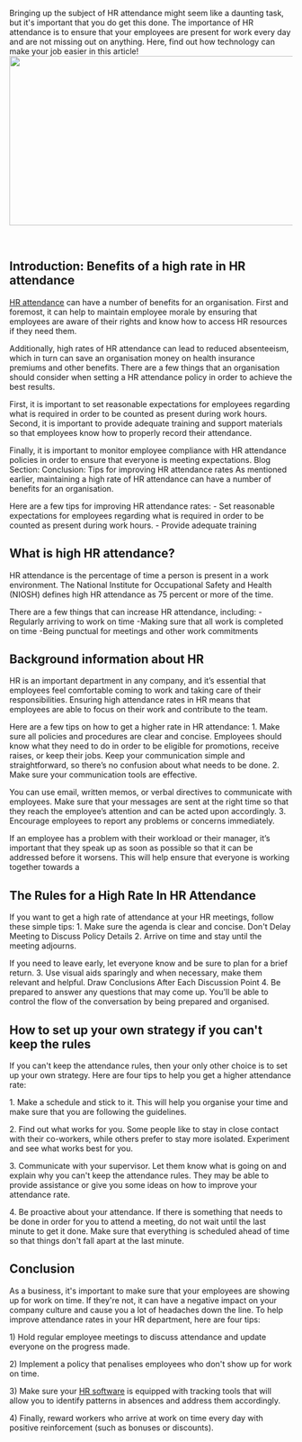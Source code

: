 <p dir="ltr">
    Bringing up the subject of HR attendance might seem like a daunting task,
    but it's important that you do get this done. The importance of HR
    attendance is to ensure that your employees are present for work every day
    and are not missing out on anything. Here, find out how technology can make
    your job easier in this article!
    <a href="https://solutiondots.com">
        <img
            src="https://lh5.googleusercontent.com/49Zt83S9hcrEQ5GDs83YJ0uwsMRsGkTu2hC6CqzHz5RRNi7B-lE2GMfub1hikTlzePa66EqMNXh4IGR2MYfhVbYFnVzQKzSwada6CC1ZHg2pfRU3F_Kq2a9x0wCUrNVpP_xnvxUVFiIgVaMsopXSUPA6pZFARSm5IAYxmMkZ7eItdu_frYwgGMNQrA"
            width="602"
            height="301"
        />
    </a>
</p>
<br/>
<h2 dir="ltr">
    Introduction: Benefits of a high rate in HR attendance
</h2>
<p dir="ltr">
    <a href="https://solutiondots.com/itimes/">HR attendance</a>
    can have a number of benefits for an organisation. First and foremost, it
    can help to maintain employee morale by ensuring that employees are aware
    of their rights and know how to access HR resources if they need them.
</p>
<p dir="ltr">
    Additionally, high rates of HR attendance can lead to reduced absenteeism,
    which in turn can save an organisation money on health insurance premiums
    and other benefits. There are a few things that an organisation should
    consider when setting a HR attendance policy in order to achieve the best
    results.
</p>
<p dir="ltr">
    First, it is important to set reasonable expectations for employees
    regarding what is required in order to be counted as present during work
    hours. Second, it is important to provide adequate training and support
    materials so that employees know how to properly record their attendance.
</p>
<p dir="ltr">
    Finally, it is important to monitor employee compliance with HR attendance
    policies in order to ensure that everyone is meeting expectations. Blog
    Section: Conclusion: Tips for improving HR attendance rates As mentioned
    earlier, maintaining a high rate of HR attendance can have a number of
    benefits for an organisation.
</p>
<p dir="ltr">
    Here are a few tips for improving HR attendance rates: - Set reasonable
    expectations for employees regarding what is required in order to be
    counted as present during work hours. - Provide adequate training
</p>
<h2 dir="ltr">
    What is high HR attendance?
</h2>
<p dir="ltr">
    HR attendance is the percentage of time a person is present in a work
    environment. The National Institute for Occupational Safety and Health
    (NIOSH) defines high HR attendance as 75 percent or more of the time.
</p>
<p dir="ltr">
    There are a few things that can increase HR attendance, including:
    -Regularly arriving to work on time -Making sure that all work is completed
    on time -Being punctual for meetings and other work commitments
</p>
<h2 dir="ltr">
    Background information about HR
</h2>
<p dir="ltr">
    HR is an important department in any company, and it’s essential that
    employees feel comfortable coming to work and taking care of their
    responsibilities. Ensuring high attendance rates in HR means that employees
    are able to focus on their work and contribute to the team.
</p>
<p dir="ltr">
    Here are a few tips on how to get a higher rate in HR attendance: 1. Make
    sure all policies and procedures are clear and concise. Employees should
    know what they need to do in order to be eligible for promotions, receive
    raises, or keep their jobs. Keep your communication simple and
    straightforward, so there’s no confusion about what needs to be done. 2.
    Make sure your communication tools are effective.
</p>
<p dir="ltr">
    You can use email, written memos, or verbal directives to communicate with
    employees. Make sure that your messages are sent at the right time so that
    they reach the employee’s attention and can be acted upon accordingly. 3.
    Encourage employees to report any problems or concerns immediately.
</p>
<p dir="ltr">
    If an employee has a problem with their workload or their manager, it’s
    important that they speak up as soon as possible so that it can be
    addressed before it worsens. This will help ensure that everyone is working
    together towards a
</p>
<h2 dir="ltr">
    The Rules for a High Rate In HR Attendance
</h2>
<p dir="ltr">
    If you want to get a high rate of attendance at your HR meetings, follow
    these simple tips: 1. Make sure the agenda is clear and concise. Don't
    Delay Meeting to Discuss Policy Details 2. Arrive on time and stay until
    the meeting adjourns.
</p>
<p dir="ltr">
    If you need to leave early, let everyone know and be sure to plan for a
    brief return. 3. Use visual aids sparingly and when necessary, make them
    relevant and helpful. Draw Conclusions After Each Discussion Point 4. Be
    prepared to answer any questions that may come up. You'll be able to
    control the flow of the conversation by being prepared and organised.
</p>
<h2 dir="ltr">
    How to set up your own strategy if you can't keep the rules
</h2>
<p dir="ltr">
    If you can't keep the attendance rules, then your only other choice is to
    set up your own strategy. Here are four tips to help you get a higher
    attendance rate:
</p>
<p dir="ltr">
    1. Make a schedule and stick to it. This will help you organise your time
    and make sure that you are following the guidelines.
</p>
<p dir="ltr">
    2. Find out what works for you. Some people like to stay in close contact
    with their co-workers, while others prefer to stay more isolated.
    Experiment and see what works best for you.
</p>
<p dir="ltr">
    3. Communicate with your supervisor. Let them know what is going on and
    explain why you can't keep the attendance rules. They may be able to
    provide assistance or give you some ideas on how to improve your attendance
    rate.
</p>
<p dir="ltr">
    4. Be proactive about your attendance. If there is something that needs to
    be done in order for you to attend a meeting, do not wait until the last
    minute to get it done. Make sure that everything is scheduled ahead of time
    so that things don't fall apart at the last minute.
</p>
<h2 dir="ltr">
    Conclusion
</h2>
<p dir="ltr">
    As a business, it's important to make sure that your employees are showing
    up for work on time. If they're not, it can have a negative impact on your
    company culture and cause you a lot of headaches down the line. To help
    improve attendance rates in your HR department, here are four tips:
</p>
<p dir="ltr">
    1) Hold regular employee meetings to discuss attendance and update everyone
    on the progress made.
</p>
<p dir="ltr">
    2) Implement a policy that penalises employees who don't show up for work
    on time.
</p>
<p dir="ltr">
3) Make sure your    <a href="https://solutiondots.com/itimes/">HR software</a> is equipped with
    tracking tools that will allow you to identify patterns in absences and
    address them accordingly.
</p>
<p dir="ltr">
    4) Finally, reward workers who arrive at work on time every day with
    positive reinforcement (such as bonuses or discounts).
</p>
<div>
    <br/>
</div>
